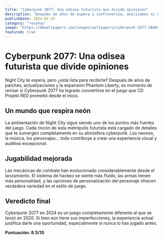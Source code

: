 ```yaml
---
title: "Cyberpunk 2077: Una odisea futurista que divide opiniones"
description: "Después de años de espera y controversia, analizamos si Cyberpunk 2077 cumple con las expectativas o si sigue siendo un diamante en bruto."
publishDate: 2024-01-15
category: "reseñas"
image: "https://4kwallpapers.com/images/wallpapers/cyberpunk-2077-3840x2160-12596.jpg"
featured: true
---
```


# Cyberpunk 2077: Una odisea futurista que divide opiniones

Night City te espera, pero ¿está lista para recibirte? Después de años de parches, actualizaciones y la expansión Phantom Liberty, es momento de revisar si Cyberpunk 2077 ha logrado convertirse en el juego que CD Projekt RED prometió desde el inicio.

## Un mundo que respira neón

La ambientación de Night City sigue siendo uno de los puntos más fuertes del juego. Cada rincón de esta metrópolis futurista está cargado de detalles que te sumergen completamente en su atmósfera cyberpunk. Los neones, la música, los personajes... todo contribuye a crear una experiencia visual y auditiva excepcional.

## Jugabilidad mejorada

Las mecánicas de combate han evolucionado considerablemente desde el lanzamiento. El sistema de hackeo se siente más fluido, las armas tienen más personalidad, y las opciones de personalización del personaje ofrecen verdadera variedad en el estilo de juego.

## Veredicto final

Cyberpunk 2077 en 2024 es un juego completamente diferente al que se lanzó en 2020. Si bien aún tiene sus imperfecciones, la experiencia actual justifica darle una oportunidad, especialmente si nunca lo has jugado antes.

**Puntuación: 8.5/10**